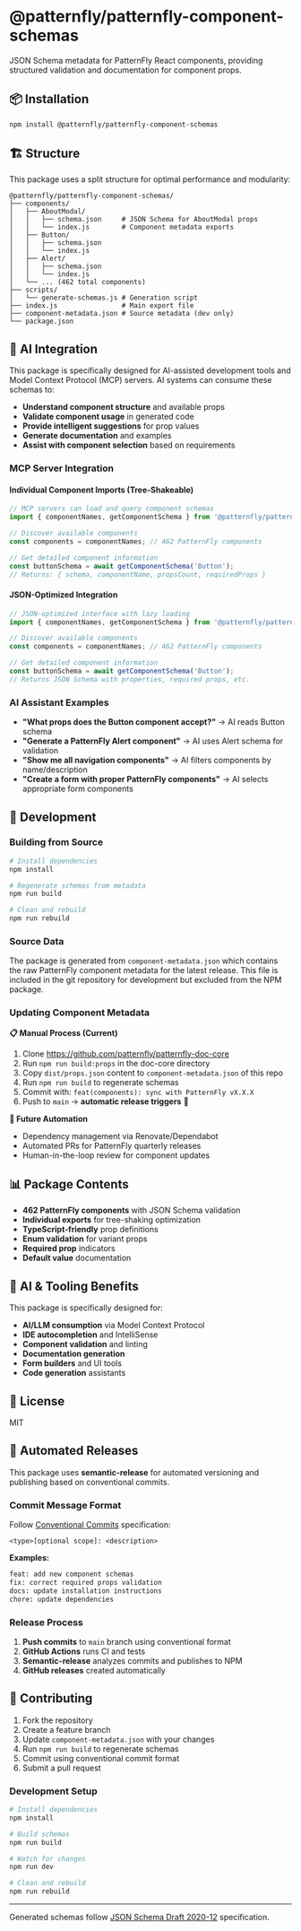 # @patternfly/patternfly-component-schemas

JSON Schema metadata for PatternFly React components, providing structured validation and documentation for component props.

## 📦 Installation

```bash
npm install @patternfly/patternfly-component-schemas
```

## 🏗️ Structure

This package uses a split structure for optimal performance and modularity:

```
@patternfly/patternfly-component-schemas/
├── components/
│   ├── AboutModal/
│   │   ├── schema.json     # JSON Schema for AboutModal props
│   │   └── index.js        # Component metadata exports
│   ├── Button/
│   │   ├── schema.json
│   │   └── index.js
│   ├── Alert/
│   │   ├── schema.json
│   │   └── index.js
│   └── ... (462 total components)
├── scripts/
│   └── generate-schemas.js # Generation script
├── index.js                # Main export file
├── component-metadata.json # Source metadata (dev only)
└── package.json
```

## 🤖 AI Integration

This package is specifically designed for AI-assisted development tools and Model Context Protocol (MCP) servers. AI systems can consume these schemas to:

- **Understand component structure** and available props
- **Validate component usage** in generated code
- **Provide intelligent suggestions** for prop values
- **Generate documentation** and examples
- **Assist with component selection** based on requirements

### MCP Server Integration
#### Individual Component Imports (Tree-Shakeable)
```javascript
// MCP servers can load and query component schemas
import { componentNames, getComponentSchema } from '@patternfly/patternfly-component-schemas';

// Discover available components
const components = componentNames; // 462 PatternFly components

// Get detailed component information
const buttonSchema = await getComponentSchema('Button');
// Returns: { schema, componentName, propsCount, requiredProps }
```

#### JSON-Optimized Integration
```javascript
// JSON-optimized interface with lazy loading
import { componentNames, getComponentSchema } from '@patternfly/patternfly-component-schemas/json';

// Discover available components
const components = componentNames; // 462 PatternFly components

// Get detailed component information
const buttonSchema = await getComponentSchema('Button');
// Returns JSON Schema with properties, required props, etc.
```

### AI Assistant Examples
- **"What props does the Button component accept?"** → AI reads Button schema
- **"Generate a PatternFly Alert component"** → AI uses Alert schema for validation
- **"Show me all navigation components"** → AI filters components by name/description
- **"Create a form with proper PatternFly components"** → AI selects appropriate form components

## 🔧 Development

### Building from Source
```bash
# Install dependencies
npm install

# Regenerate schemas from metadata
npm run build

# Clean and rebuild
npm run rebuild
```

### Source Data
The package is generated from `component-metadata.json` which contains the raw PatternFly component metadata for the latest release. This file is included in the git repository for development but excluded from the NPM package.

### Updating Component Metadata

**📋 Manual Process (Current)**
1. Clone https://github.com/patternfly/patternfly-doc-core
2. Run `npm run build:props` in the doc-core directory
3. Copy `dist/props.json` content to `component-metadata.json` of this repo
4. Run `npm run build` to regenerate schemas
5. Commit with: `feat(components): sync with PatternFly vX.X.X`
6. Push to `main` → **automatic release triggers** 🚀

**🔮 Future Automation**
- Dependency management via Renovate/Dependabot
- Automated PRs for PatternFly quarterly releases
- Human-in-the-loop review for component updates

## 📊 Package Contents

- **462 PatternFly components** with JSON Schema validation
- **Individual exports** for tree-shaking optimization
- **TypeScript-friendly** prop definitions
- **Enum validation** for variant props
- **Required prop** indicators
- **Default value** documentation

## 🤖 AI & Tooling Benefits

This package is specifically designed for:
- **AI/LLM consumption** via Model Context Protocol
- **IDE autocompletion** and IntelliSense
- **Component validation** and linting
- **Documentation generation** 
- **Form builders** and UI tools
- **Code generation** assistants

## 📄 License

MIT

## 🚀 Automated Releases

This package uses **semantic-release** for automated versioning and publishing based on conventional commits.

### Commit Message Format

Follow [Conventional Commits](https://conventionalcommits.org/) specification:

```
<type>[optional scope]: <description>
```

**Examples:**
```bash
feat: add new component schemas
fix: correct required props validation  
docs: update installation instructions
chore: update dependencies
```

### Release Process

1. **Push commits** to `main` branch using conventional format
2. **GitHub Actions** runs CI and tests
3. **Semantic-release** analyzes commits and publishes to NPM
4. **GitHub releases** created automatically

## 🤝 Contributing

1. Fork the repository
2. Create a feature branch
3. Update `component-metadata.json` with your changes
4. Run `npm run build` to regenerate schemas
5. Commit using conventional commit format
6. Submit a pull request

### Development Setup

```bash
# Install dependencies
npm install

# Build schemas
npm run build

# Watch for changes
npm run dev

# Clean and rebuild
npm run rebuild
```

---

Generated schemas follow [JSON Schema Draft 2020-12](https://json-schema.org/draft/2020-12) specification.
